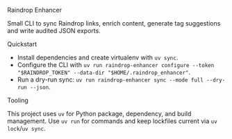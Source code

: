 Raindrop Enhancer

Small CLI to sync Raindrop links, enrich content, generate tag suggestions and write audited JSON exports.

Quickstart

- Install dependencies and create virtualenv with `uv sync`.
- Configure the CLI with `uv run raindrop-enhancer configure --token "$RAINDROP_TOKEN" --data-dir "$HOME/.raindrop_enhancer"`.
- Run a dry-run sync: `uv run raindrop-enhancer sync --mode full --dry-run --json`.

Tooling

This project uses `uv` for Python package, dependency, and build management. Use `uv run` for commands and keep lockfiles current via `uv lock`/`uv sync`.
